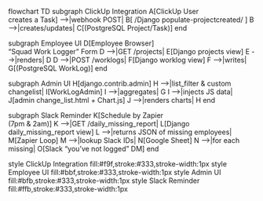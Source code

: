 flowchart TD
  subgraph ClickUp Integration
    A[ClickUp User<br/>creates a Task] -->|webhook POST| B[  /Django populate-projectcreated/ ]
    B -->|creates/updates| C[(PostgreSQL Project/Task)]
  end

  subgraph Employee UI
    D[Employee Browser]<br/>“Squad Work Logger” Form
    D -->|GET /projects| E[Django projects view]
    E -->|renders| D
    D -->|POST /worklogs| F[Django worklog view]
    F -->|writes| G[(PostgreSQL WorkLog)]
  end

  subgraph Admin UI
    H[django.contrib.admin]
    H -->|list_filter & custom changelist| I[WorkLogAdmin]
    I -->|aggregates| G
    I -->|injects JS data| J[admin change_list.html + Chart.js]
    J -->|renders charts| H
  end

  subgraph Slack Reminder
    K[Schedule by Zapier<br/>(7pm & 2am)]
    K -->|GET /daily_missing_report| L[Django daily_missing_report view]
    L -->|returns JSON of missing employees| M[Zapier Loop]
    M -->|lookup Slack IDs| N[Google Sheet]
    N -->|for each missing| O[Slack “you’ve not logged” DM]
  end

  style ClickUp Integration fill:#f9f,stroke:#333,stroke-width:1px
  style Employee UI fill:#bbf,stroke:#333,stroke-width:1px
  style Admin UI fill:#bfb,stroke:#333,stroke-width:1px
  style Slack Reminder fill:#ffb,stroke:#333,stroke-width:1px
